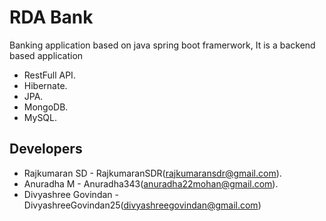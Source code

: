# RDA Bank
Banking application based on java spring boot framerwork, It is a backend based application
- RestFull API.
- Hibernate.
- JPA.
- MongoDB.
- MySQL.

## Developers
- Rajkumaran SD - RajkumaranSDR(rajkumaransdr@gmail.com).
- Anuradha M - Anuradha343(anuradha22mohan@gmail.com).
- Divyashree Govindan - DivyashreeGovindan25(divyashreegovindan@gmail.com)
